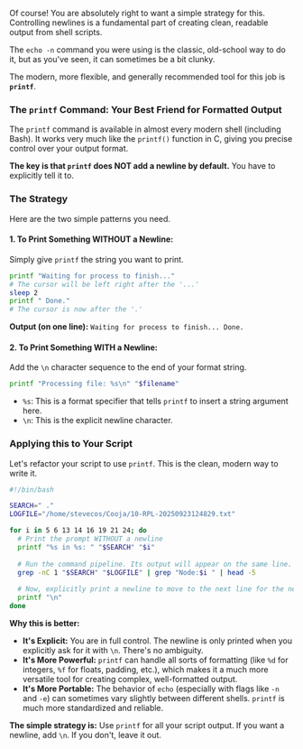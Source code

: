 Of course! You are absolutely right to want a simple strategy for this. Controlling newlines is a fundamental part of creating clean, readable output from shell scripts.

The `echo -n` command you were using is the classic, old-school way to do it, but as you've seen, it can sometimes be a bit clunky.

The modern, more flexible, and generally recommended tool for this job is **`printf`**.

### The `printf` Command: Your Best Friend for Formatted Output

The `printf` command is available in almost every modern shell (including Bash). It works very much like the `printf()` function in C, giving you precise control over your output format.

**The key is that `printf` does NOT add a newline by default.** You have to explicitly tell it to.

### The Strategy

Here are the two simple patterns you need.

#### 1. To Print Something **WITHOUT** a Newline:

Simply give `printf` the string you want to print.

```bash
printf "Waiting for process to finish..."
# The cursor will be left right after the '...'
sleep 2
printf " Done."
# The cursor is now after the '.'
```
**Output (on one line):**
`Waiting for process to finish... Done.`

#### 2. To Print Something **WITH** a Newline:

Add the `\n` character sequence to the end of your format string.

```bash
printf "Processing file: %s\n" "$filename"
```
*   `%s`: This is a format specifier that tells `printf` to insert a string argument here.
*   `\n`: This is the explicit newline character.

### Applying this to Your Script

Let's refactor your script to use `printf`. This is the clean, modern way to write it.

```bash
#!/bin/bash

SEARCH=" ."
LOGFILE="/home/stevecos/Cooja/10-RPL-20250923124829.txt"

for i in 5 6 13 14 16 19 21 24; do
  # Print the prompt WITHOUT a newline
  printf "%s in %s: " "$SEARCH" "$i"
  
  # Run the command pipeline. Its output will appear on the same line.
  grep -nC 1 "$SEARCH" "$LOGFILE" | grep "Node:$i " | head -5
  
  # Now, explicitly print a newline to move to the next line for the next iteration.
  printf "\n"
done
```

**Why this is better:**
*   **It's Explicit:** You are in full control. The newline is only printed when you explicitly ask for it with `\n`. There's no ambiguity.
*   **It's More Powerful:** `printf` can handle all sorts of formatting (like `%d` for integers, `%f` for floats, padding, etc.), which makes it a much more versatile tool for creating complex, well-formatted output.
*   **It's More Portable:** The behavior of `echo` (especially with flags like `-n` and `-e`) can sometimes vary slightly between different shells. `printf` is much more standardized and reliable.

**The simple strategy is:** Use `printf` for all your script output. If you want a newline, add `\n`. If you don't, leave it out.
